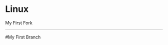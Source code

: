 Linux
============================

My First Fork



----------------------------



#My First Branch
